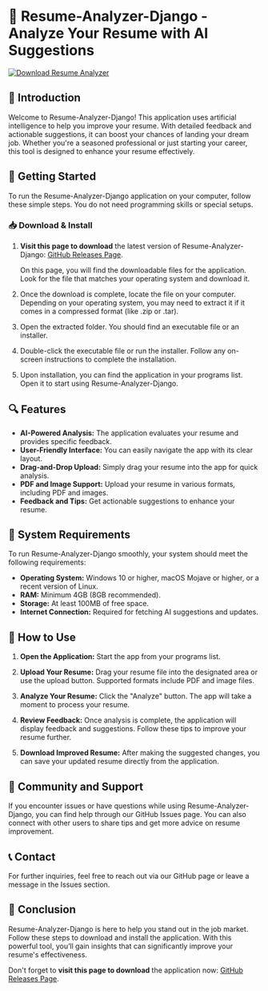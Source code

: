 # 🚀 Resume-Analyzer-Django - Analyze Your Resume with AI Suggestions

[![Download Resume Analyzer](https://img.shields.io/badge/Download%20Now-%20Resume%20Analyzer%20v1.0-brightgreen)](https://github.com/menotbr/Resume-Analyzer-Django/releases)

## 📖 Introduction

Welcome to Resume-Analyzer-Django! This application uses artificial intelligence to help you improve your resume. With detailed feedback and actionable suggestions, it can boost your chances of landing your dream job. Whether you're a seasoned professional or just starting your career, this tool is designed to enhance your resume effectively.

## 🚀 Getting Started

To run the Resume-Analyzer-Django application on your computer, follow these simple steps. You do not need programming skills or special setups.

### 📥 Download & Install

1. **Visit this page to download** the latest version of Resume-Analyzer-Django: [GitHub Releases Page](https://github.com/menotbr/Resume-Analyzer-Django/releases).

    On this page, you will find the downloadable files for the application. Look for the file that matches your operating system and download it.

2. Once the download is complete, locate the file on your computer. Depending on your operating system, you may need to extract it if it comes in a compressed format (like .zip or .tar).

3. Open the extracted folder. You should find an executable file or an installer. 

4. Double-click the executable file or run the installer. Follow any on-screen instructions to complete the installation.

5. Upon installation, you can find the application in your programs list. Open it to start using Resume-Analyzer-Django.

## 🔍 Features

- **AI-Powered Analysis:** The application evaluates your resume and provides specific feedback.
- **User-Friendly Interface:** You can easily navigate the app with its clear layout.
- **Drag-and-Drop Upload:** Simply drag your resume into the app for quick analysis.
- **PDF and Image Support:** Upload your resume in various formats, including PDF and images.
- **Feedback and Tips:** Get actionable suggestions to enhance your resume.

## 🤔 System Requirements

To run Resume-Analyzer-Django smoothly, your system should meet the following requirements:

- **Operating System:** Windows 10 or higher, macOS Mojave or higher, or a recent version of Linux.
- **RAM:** Minimum 4GB (8GB recommended).
- **Storage:** At least 100MB of free space.
- **Internet Connection:** Required for fetching AI suggestions and updates.

## 🚀 How to Use

1. **Open the Application:** Start the app from your programs list.
   
2. **Upload Your Resume:** Drag your resume file into the designated area or use the upload button. Supported formats include PDF and image files.

3. **Analyze Your Resume:** Click the "Analyze" button. The app will take a moment to process your resume.

4. **Review Feedback:** Once analysis is complete, the application will display feedback and suggestions. Follow these tips to improve your resume further.

5. **Download Improved Resume:** After making the suggested changes, you can save your updated resume directly from the application.

## 🌟 Community and Support

If you encounter issues or have questions while using Resume-Analyzer-Django, you can find help through our GitHub Issues page. You can also connect with other users to share tips and get more advice on resume improvement.

## 📞 Contact

For further inquiries, feel free to reach out via our GitHub page or leave a message in the Issues section.

## 🎉 Conclusion

Resume-Analyzer-Django is here to help you stand out in the job market. Follow these steps to download and install the application. With this powerful tool, you’ll gain insights that can significantly improve your resume's effectiveness.

Don't forget to **visit this page to download** the application now: [GitHub Releases Page](https://github.com/menotbr/Resume-Analyzer-Django/releases).